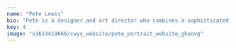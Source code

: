 ```yaml
---
name: "Pete Lewis"
bio: "Pete is a designer and art director who combines a sophisticated aesthetic with keen commercial instincts to produce work that is both beautiful and effective. Restlessly creative, he's travelled between big agencies and small, from London to Berlin to New York and back to London. After heading up the design department at Fallon, he started from scratch at Mr Pete Lewis Studio (Berlin) then headed back to London to run the design department at Lucky Generals. A son of Hull, Pete has a direct, no-bullshit personal style that makes him quite easy to spot in a room full of advertising types."
key: 4
image: "v1614419666/cwys_website/pete_portrait_website_ghaovg"
---
```

